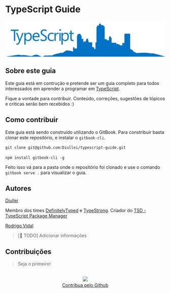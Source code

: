 
# TypeScript Guide

![](ts-guide-logo.jpg)

## Sobre este guia

Este guia está em contrução e pretende ser um guia completo para todos interessados em aprender a programar em [TypeScript](http://www.typescriptlang.org/).

Fique a vontade para contribuir. Conteúdo, correções, sugestões de tópicos e críticas serão bem recebidos :)

## Como contribuir

Este guia está sendo construído utilizando o GitBook. Para constribuir basta clonar este repositório, e instalar o `gitbook-cli`.

```shell
git clone git@github.com:Diullei/typescript-guide.git

npm install gitbook-cli -g
```

Feito isso vá para a pasta onde o repositório foi clonado e use o comando `gitbook serve .` para visualizar o guia.

## Autores

[Diullei](https://github.com/Diullei)

Membro dos times [DefinitelyTyped](https://github.com/DefinitelyTyped) e [TypeStrong](https://github.com/typestrong). Criador do [TSD - TypeScript Package Manager](https://github.com/DefinitelyTyped/tsd)

[Rodrigo Vidal](https://github.com/rodrigovidal)

> [:memo: TODO] Adicionar informações

## Contribuições

> Seja o primeiro!

<br/>
<center>
<image src="./images/github.png">
<br/>
<a href="https://github.com/Diullei/typescript-guide" target="_blank">Contribua pelo Github</a>
</center>
